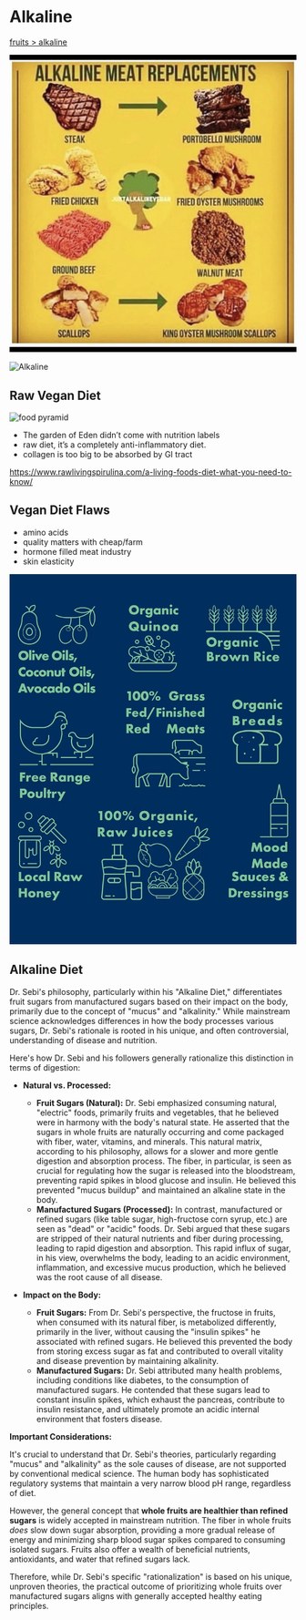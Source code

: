 # Alkaline

[fruits > alkaline](https://www.facebook.com/reel/1097090245248863)

![Alkaline Meat Replacements](static/Alkaline%20Meat%20Replacements.jpeg)

![Alkaline](image-4.png)

## Raw Vegan Diet

![food pyramid](image-5.png)

- The garden of Eden didn’t come with nutrition labels
- raw diet, it’s a completely anti-inflammatory diet.
- collagen is too big to be absorbed by GI tract

<https://www.rawlivingspirulina.com/a-living-foods-diet-what-you-need-to-know/>

## Vegan Diet Flaws

- amino acids
- quality matters with cheap/farm
- hormone filled meat industry
- skin elasticity

![diet](Diet/static/clean%20foods.png)

## Alkaline Diet

Dr. Sebi's philosophy, particularly within his "Alkaline Diet," differentiates fruit sugars from manufactured sugars based on their impact on the body, primarily due to the concept of "mucus" and "alkalinity." While mainstream science acknowledges differences in how the body processes various sugars, Dr. Sebi's rationale is rooted in his unique, and often controversial, understanding of disease and nutrition.

Here's how Dr. Sebi and his followers generally rationalize this distinction in terms of digestion:

* **Natural vs. Processed:**
    * **Fruit Sugars (Natural):** Dr. Sebi emphasized consuming natural, "electric" foods, primarily fruits and vegetables, that he believed were in harmony with the body's natural state. He asserted that the sugars in whole fruits are naturally occurring and come packaged with fiber, water, vitamins, and minerals. This natural matrix, according to his philosophy, allows for a slower and more gentle digestion and absorption process. The fiber, in particular, is seen as crucial for regulating how the sugar is released into the bloodstream, preventing rapid spikes in blood glucose and insulin. He believed this prevented "mucus buildup" and maintained an alkaline state in the body.
    * **Manufactured Sugars (Processed):** In contrast, manufactured or refined sugars (like table sugar, high-fructose corn syrup, etc.) are seen as "dead" or "acidic" foods. Dr. Sebi argued that these sugars are stripped of their natural nutrients and fiber during processing, leading to rapid digestion and absorption. This rapid influx of sugar, in his view, overwhelms the body, leading to an acidic environment, inflammation, and excessive mucus production, which he believed was the root cause of all disease.

* **Impact on the Body:**
    * **Fruit Sugars:** From Dr. Sebi's perspective, the fructose in fruits, when consumed with its natural fiber, is metabolized differently, primarily in the liver, without causing the "insulin spikes" he associated with refined sugars. He believed this prevented the body from storing excess sugar as fat and contributed to overall vitality and disease prevention by maintaining alkalinity.
    * **Manufactured Sugars:** Dr. Sebi attributed many health problems, including conditions like diabetes, to the consumption of manufactured sugars. He contended that these sugars lead to constant insulin spikes, which exhaust the pancreas, contribute to insulin resistance, and ultimately promote an acidic internal environment that fosters disease.

**Important Considerations:**

It's crucial to understand that Dr. Sebi's theories, particularly regarding "mucus" and "alkalinity" as the sole causes of disease, are not supported by conventional medical science. The human body has sophisticated regulatory systems that maintain a very narrow blood pH range, regardless of diet.

However, the general concept that **whole fruits are healthier than refined sugars** is widely accepted in mainstream nutrition. The fiber in whole fruits *does* slow down sugar absorption, providing a more gradual release of energy and minimizing sharp blood sugar spikes compared to consuming isolated sugars. Fruits also offer a wealth of beneficial nutrients, antioxidants, and water that refined sugars lack.

Therefore, while Dr. Sebi's specific "rationalization" is based on his unique, unproven theories, the practical outcome of prioritizing whole fruits over manufactured sugars aligns with generally accepted healthy eating principles.
